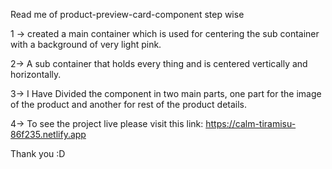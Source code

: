 Read me of product-preview-card-component step wise

1 -> created a main container which is used for centering the sub container with a background of very light pink.

2-> A sub container that holds every thing and is centered  vertically and horizontally.

3-> I Have Divided the component in two main parts, one part for the image of the product and another for rest of the product details.

4-> To see the project live please visit this link: https://calm-tiramisu-86f235.netlify.app

Thank you :D